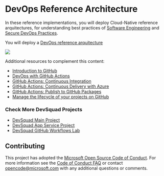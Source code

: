 # DevOps Reference Architecture 

In these reference implementations, you will deploy Cloud-Native reference arquitectures, for understanding best practices of [Software Engineering](https://github.com/microsoft/code-with-engineering-playbook/blob/main/docs/ENG-FUNDAMENTALS-CHECKLIST.md) and [Secure DevOps Practices](https://docs.microsoft.com/en-us/azure/architecture/solution-ideas/articles/devsecops-in-github). 

You will deploy a [DevOps reference arquitecture](https://docs.microsoft.com/en-us/azure/architecture/solution-ideas/articles/devsecops-in-github)

![](https://docs.microsoft.com/en-us/azure/architecture/solution-ideas/media/devsecops-in-github-data-flow.png)

Additional resources to complement this content:

- [Introduction to GitHub](https://lab.github.com/githubtraining/introduction-to-github)
- [DevOps with GitHub Actions](https://lab.github.com/githubtraining/devops-with-github-actions)
- [GitHub Actions: Continuous Integration](https://lab.github.com/githubtraining/github-actions:-continuous-integration)
- [GitHub Actions: Continuous Delivery with Azure](https://lab.github.com/githubtraining/github-actions:-continuous-delivery-with-azure)
- [GitHub Actions: Publish to GitHub Packages](https://lab.github.com/githubtraining/github-actions:-publish-to-github-packages)
- [Manage the lifecycle of your projects on GitHub](https://docs.microsoft.com/en-us/learn/paths/github-administration-products/)

### Check More DevSquad Projects
* [DevSquad Main Project](https://github.com/microsoft/fast-prototyping)
* [DevSquad App Service Project](https://github.com/oaviles/hello_appservice)
* [DevSquad GitHub Workflows Lab](https://github.com/oaviles/hello_workflows)

## Contributing

This project has adopted the [Microsoft Open Source Code of Conduct](https://opensource.microsoft.com/codeofconduct/). For more information see the [Code of Conduct FAQ](https://opensource.microsoft.com/codeofconduct/faq/) or contact [opencode@microsoft.com](mailto:opencode@microsoft.com) with any additional questions or comments.
  
